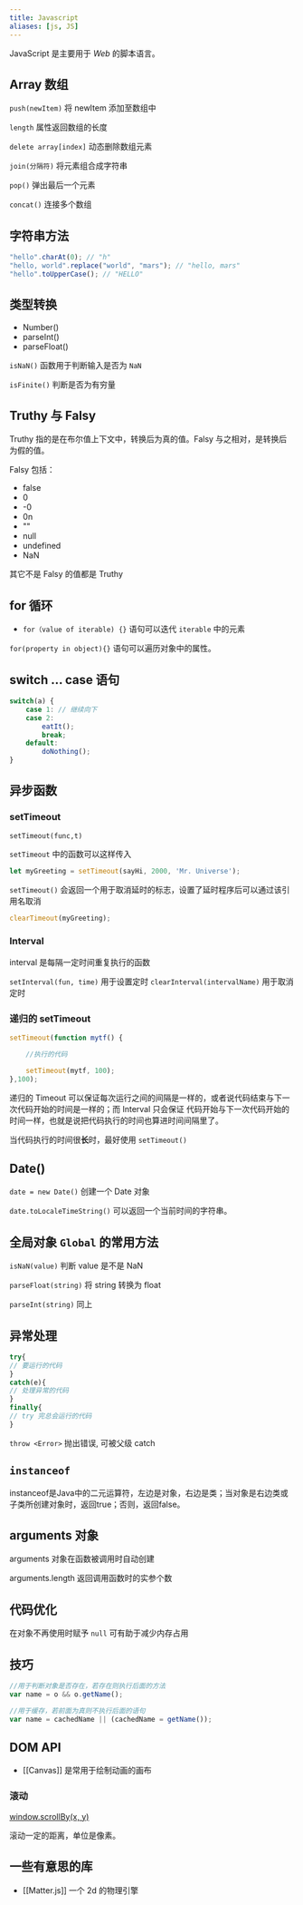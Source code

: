 ```yaml
---
title: Javascript
aliases: [js, JS]
---
```


JavaScript 是主要用于 *Web* 的脚本语言。

## Array 数组

`push(newItem)` 将 newItem 添加至数组中  

`length` 属性返回数组的长度  

`delete array[index]` 动态删除数组元素

`join(分隔符)` 将元素组合成字符串  

`pop()` 弹出最后一个元素  

`concat()` 连接多个数组

## 字符串方法

```JavaScript
"hello".charAt(0); // "h"
"hello, world".replace("world", "mars"); // "hello, mars"
"hello".toUpperCase(); // "HELLO"
```

## 类型转换

- Number() 
- parseInt()
- parseFloat()

`isNaN()` 函数用于判断输入是否为 `NaN`

`isFinite()` 判断是否为有穷量

## Truthy 与 Falsy

Truthy 指的是在布尔值上下文中，转换后为真的值。Falsy 与之相对，是转换后为假的值。

Falsy 包括：
- false
- 0
- -0
- 0n
- ""
- null
- undefined
- NaN

其它不是 Falsy 的值都是 Truthy

## for 循环

- `for（value of iterable) {}` 语句可以迭代 `iterable` 中的元素

`for(property in object){}` 语句可以遍历对象中的属性。

## switch ... case 语句

```javascript
switch(a) {
    case 1: // 继续向下
    case 2:
        eatIt();
        break;
    default:
        doNothing();
}
```

## 异步函数

### setTimeout

`setTimeout(func,t)` 

`setTimeout` 中的函数可以这样传入

```javascript
let myGreeting = setTimeout(sayHi, 2000, 'Mr. Universe');
```

`setTimeout()` 会返回一个用于取消延时的标志，设置了延时程序后可以通过该引用名取消

```javascript
clearTimeout(myGreeting);
```

### Interval

interval 是每隔一定时间重复执行的函数

`setInterval(fun, time)` 用于设置定时
`clearInterval(intervalName)` 用于取消定时

### 递归的 setTimeout

```javascript
setTimeout(function mytf() {

	//执行的代码

	setTimeout(mytf, 100);
},100);
```

递归的 Timeout 可以保证每次运行之间的间隔是一样的，或者说代码结束与下一次代码开始的时间是一样的；而 Interval 只会保证 代码开始与下一次代码开始的时间一样，也就是说把代码执行的时间也算进时间间隔里了。

当代码执行的时间很**长**时，最好使用 `setTimeout()`


## Date() 
`date = new Date()` 创建一个 Date 对象

`date.toLocaleTimeString()` 可以返回一个当前时间的字符串。

## 全局对象 `Global` 的常用方法

`isNaN(value)` 判断 value 是不是 NaN  

`parseFloat(string)` 将 string 转换为 float

`parseInt(string)` 同上

## 异常处理

``` javascript
try{
// 要运行的代码
}
catch(e){
// 处理异常的代码
}
finally{
// try 完总会运行的代码
}
```

`throw <Error>` 抛出错误, 可被父级 catch

## `instanceof` 

instanceof是Java中的二元运算符，左边是对象，右边是类；当对象是右边类或子类所创建对象时，返回true；否则，返回false。

## arguments 对象

arguments 对象在函数被调用时自动创建

arguments.length 返回调用函数时的实参个数

## 代码优化

在对象不再使用时赋予 `null` 可有助于减少内存占用

## 技巧

```JavaScript
//用于判断对象是否存在，若存在则执行后面的方法
var name = o && o.getName();

//用于缓存，若前面为真则不执行后面的语句
var name = cachedName || (cachedName = getName());
```

## DOM API

- [[Canvas]] 是常用于绘制动画的画布

### 滚动 

[window.scrollBy(x, y)][scrollBy]

滚动一定的距离，单位是像素。

[scrollBy]:https://developer.mozilla.org/zh-CN/docs/Web/API/Window/scrollBy


## 一些有意思的库

- [[Matter.js]]  一个 2d 的物理引擎